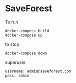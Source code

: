 # SaveForest

To run 
```
docker-compose build
docker-compose up
```

to stop
```
docker-compose down
```



superuser


```
username: admin@saveforest.com
pass: admin
```

